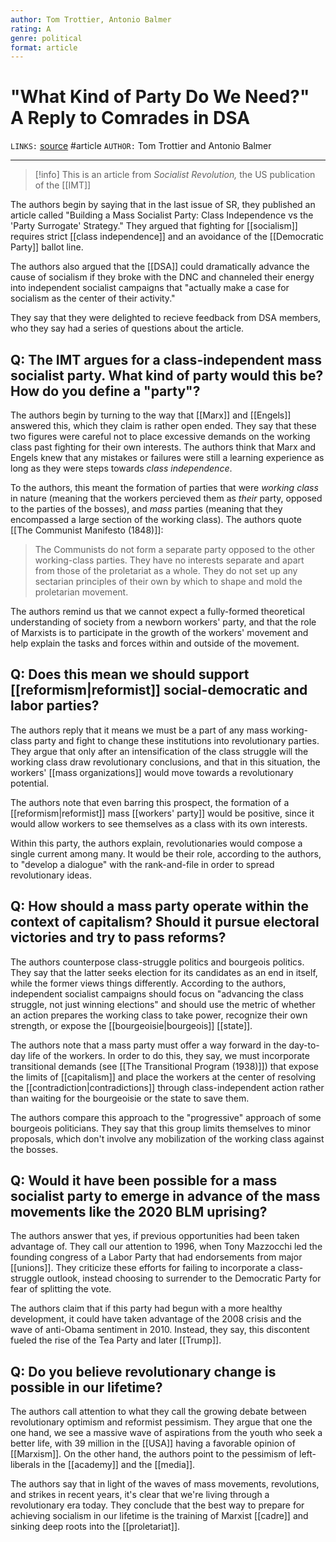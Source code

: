 ```yaml
---
author: Tom Trottier, Antonio Balmer
rating: A 
genre: political
format: article
---
```

# "What Kind of Party Do We Need?" A Reply to Comrades in DSA
`LINKS:` [source](https://wellred.box.com/s/vu6d3qew25zoeiv4fx83rlks688n6uto)
#article
`AUTHOR:` Tom Trottier and Antonio Balmer

---
> [!info]
> This is an article from *Socialist Revolution,* the US publication of the [[IMT]]

The authors begin by saying that in the last issue of SR, they published an article called "Building a Mass Socialist Party: Class Independence vs the 'Party Surrogate' Strategy." They argued that fighting for [[socialism]] requires strict [[class independence]] and an avoidance of the [[Democratic Party]] ballot line. 

The authors also argued that the [[DSA]] could dramatically advance the cause of socialism if they broke with the DNC and channeled their energy into independent socialist campaigns that "actually make a case for socialism as the center of their activity."

They say that they were delighted to recieve feedback from DSA members, who they say had a series of questions about the article. 

## Q: The IMT argues for a class-independent mass socialist party. What kind of party would this be? How do you define a "party"?
The authors begin by turning to the way that [[Marx]] and [[Engels]] answered this, which they claim is rather open ended. They say that these two figures were careful not to place excessive demands on the working class past fighting for their own interests. The authors think that Marx and Engels knew that any mistakes or failures were still a learning experience as long as they were steps towards *class independence*. 

To the authors, this meant the formation of parties that were *working class* in nature (meaning that the workers percieved them as *their* party, opposed to the parties of the bosses), and *mass* parties (meaning that they encompassed a large section of the working class). The authors quote [[The Communist Manifesto (1848)]]: 

> The Communists do not form a separate party opposed to the other working-class parties. They have no interests separate and apart from those of the proletariat as a whole. They do not set up any sectarian principles of their own by which to shape and mold the proletarian movement.

The authors remind us that we cannot expect a fully-formed theoretical understanding of society from a newborn workers' party, and that the role of Marxists is to participate in the growth of the workers' movement and help explain the tasks and forces within and outside of the movement. 

## Q: Does this mean we should support [[reformism|reformist]] social-democratic and labor parties?
The authors reply that it means we must be a part of any mass working-class party and fight to change these institutions into revolutionary parties. They argue that only after an intensification of the class struggle will the working class draw revolutionary conclusions, and that in this situation, the workers' [[mass organizations]] would move towards a revolutionary potential. 

The authors note that even barring this prospect, the formation of a [[reformism|reformist]] mass [[workers' party]] would be positive, since it would allow workers to see themselves as a class with its own interests. 

Within this party, the authors explain, revolutionaries would compose a single current among many. It would be their role, according to the authors, to "develop a dialogue" with the rank-and-file in order to spread revolutionary ideas. 

## Q: How should a mass party operate within the context of capitalism? Should it pursue electoral victories and try to pass reforms?
The authors counterpose class-struggle politics and bourgeois politics. They say that the latter seeks election for its candidates as an end in itself, while the former views things differently. According to the authors, independent socialist campaigns should focus on "advancing the class struggle, not just winning elections" and should use the metric of whether an action prepares the working class to take power, recognize their own strength, or expose the [[bourgeoisie|bourgeois]] [[state]]. 

The authors note that a mass party must offer a way forward in the day-to-day life of the workers. In order to do this, they say, we must incorporate transitional demands (see [[The Transitional Program (1938)]]) that expose the limits of [[capitalism]] and place the workers at the center of resolving the [[contradiction|contradictions]] through class-independent action rather than waiting for the bourgeoisie or the state to save them. 

The authors compare this approach to the "progressive" approach of some bourgeois politicians. They say that this group limits themselves to minor proposals, which don't involve any mobilization of the working class against the bosses. 

## Q: Would it have been possible for a mass socialist party to emerge in advance of the mass movements like the 2020 BLM uprising?
The authors answer that yes, if previous opportunities had been taken advantage of. They call our attention to 1996, when Tony Mazzocchi led the founding congress of a Labor Party that had endorsements from major [[unions]]. They criticize these efforts for failing to incorporate a class-struggle outlook, instead choosing to surrender to the Democratic Party for fear of splitting the vote. 

The authors claim that if this party had begun with a more healthy development, it could have taken advantage of the 2008 crisis and the wave of anti-Obama sentiment in 2010. Instead, they say, this discontent fueled the rise of the Tea Party and later [[Trump]]. 

## Q: Do you believe revolutionary change is possible in our lifetime?
The authors call attention to what they call the growing debate between revolutionary optimism and reformist pessimism. They argue that one the one hand, we see a massive wave of aspirations from the youth who seek a better life, with 39 million in the [[USA]] having a favorable opinion of [[Marxism]]. On the other hand, the authors point to the pessimism of left-liberals in the [[academy]] and the [[media]]. 

The authors say that in light of the waves of mass movements, revolutions, and strikes in recent years, it's clear that we're living through a revolutionary era today. They conclude that the best way to prepare for achieving socialism in our lifetime is the training of Marxist [[cadre]] and sinking deep roots into the [[proletariat]]. 